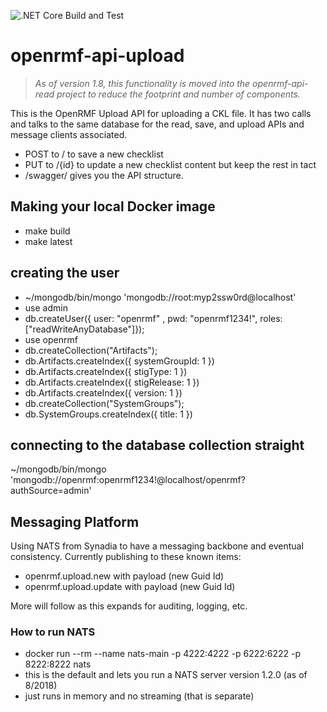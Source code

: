 ![.NET Core Build and Test](https://github.com/Cingulara/openrmf-api-upload/workflows/.NET%20Core%20Build%20and%20Test/badge.svg)

# openrmf-api-upload

> *As of version 1.8, this functionality is moved into the openrmf-api-read project to reduce the footprint and number of components.*

This is the OpenRMF Upload API for uploading a CKL file. It has two calls and talks to the 
same database for the read, save, and upload APIs and message clients associated.

* POST to / to save a new checklist
* PUT to /{id} to update a new checklist content but keep the rest in tact
* /swagger/ gives you the API structure.

## Making your local Docker image
* make build
* make latest

## creating the user
* ~/mongodb/bin/mongo 'mongodb://root:myp2ssw0rd@localhost'
* use admin
* db.createUser({ user: "openrmf" , pwd: "openrmf1234!", roles: ["readWriteAnyDatabase"]});
* use openrmf
* db.createCollection("Artifacts");
* db.Artifacts.createIndex({ systemGroupId: 1 })
* db.Artifacts.createIndex({ stigType: 1 })
* db.Artifacts.createIndex({ stigRelease: 1 })
* db.Artifacts.createIndex({ version: 1 })
* db.createCollection("SystemGroups");
* db.SystemGroups.createIndex({ title: 1 })

## connecting to the database collection straight
~/mongodb/bin/mongo 'mongodb://openrmf:openrmf1234!@localhost/openrmf?authSource=admin'

## Messaging Platform
Using NATS from Synadia to have a messaging backbone and eventual consistency. Currently publishing to these known items:
* openrmf.upload.new with payload (new Guid Id)
* openrmf.upload.update with payload (new Guid Id)

More will follow as this expands for auditing, logging, etc.

### How to run NATS
* docker run --rm --name nats-main -p 4222:4222 -p 6222:6222 -p 8222:8222 nats
* this is the default and lets you run a NATS server version 1.2.0 (as of 8/2018)
* just runs in memory and no streaming (that is separate)